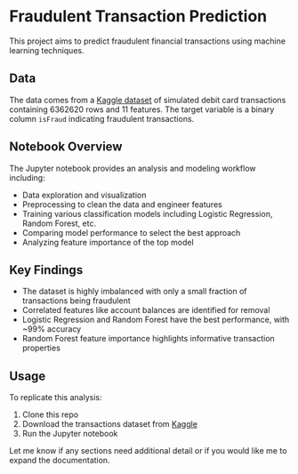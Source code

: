 
# Fraudulent Transaction Prediction

This project aims to predict fraudulent financial transactions using machine learning techniques.

## Data

The data comes from a [Kaggle dataset](https://www.kaggle.com/datasets/vardhansiramdasu/fraudulent-transactions-prediction) of simulated debit card transactions containing 6362620 rows and 11 features. The target variable is a binary column `isFraud` indicating fraudulent transactions.

## Notebook Overview

The Jupyter notebook provides an analysis and modeling workflow including:

- Data exploration and visualization 
- Preprocessing to clean the data and engineer features
- Training various classification models including Logistic Regression, Random Forest, etc.
- Comparing model performance to select the best approach
- Analyzing feature importance of the top model

## Key Findings

- The dataset is highly imbalanced with only a small fraction of transactions being fraudulent
- Correlated features like account balances are identified for removal
- Logistic Regression and Random Forest have the best performance, with ~99% accuracy
- Random Forest feature importance highlights informative transaction properties

## Usage

To replicate this analysis:

1. Clone this repo
2. Download the transactions dataset from [Kaggle](https://www.kaggle.com/datasets/vardhansiramdasu/fraudulent-transactions-prediction)
3. Run the Jupyter notebook

Let me know if any sections need additional detail or if you would like me to expand the documentation.
